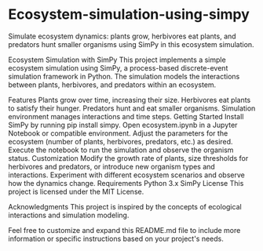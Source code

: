 # Ecosystem-simulation-using-simpy
 Simulate ecosystem dynamics: plants grow, herbivores eat plants, and predators hunt smaller organisms using SimPy in this ecosystem simulation.

Ecosystem Simulation with SimPy
This project implements a simple ecosystem simulation using SimPy, a process-based discrete-event simulation framework in Python. The simulation models the interactions between plants, herbivores, and predators within an ecosystem.

Features
Plants grow over time, increasing their size.
Herbivores eat plants to satisfy their hunger.
Predators hunt and eat smaller organisms.
Simulation environment manages interactions and time steps.
Getting Started
Install SimPy by running pip install simpy.
Open ecosystem.ipynb in a Jupyter Notebook or compatible environment.
Adjust the parameters for the ecosystem (number of plants, herbivores, predators, etc.) as desired.
Execute the notebook to run the simulation and observe the organism status.
Customization
Modify the growth rate of plants, size thresholds for herbivores and predators, or introduce new organism types and interactions.
Experiment with different ecosystem scenarios and observe how the dynamics change.
Requirements
Python 3.x
SimPy
License
This project is licensed under the MIT License.

Acknowledgments
This project is inspired by the concepts of ecological interactions and simulation modeling.

Feel free to customize and expand this README.md file to include more information or specific instructions based on your project's needs.
